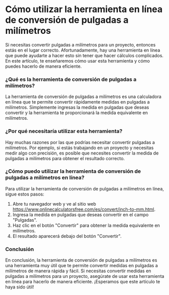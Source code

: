 Cómo utilizar la herramienta en línea de conversión de pulgadas a milímetros
============================================================================

Si necesitas convertir pulgadas a milímetros para un proyecto, entonces estás en el lugar correcto. Afortunadamente, hay una herramienta en línea que puede ayudarte a hacer esto sin tener que hacer cálculos complicados. En este artículo, te enseñaremos cómo usar esta herramienta y cómo puedes hacerlo de manera eficiente.

### ¿Qué es la herramienta de conversión de pulgadas a milímetros?

La herramienta de conversión de pulgadas a milímetros es una calculadora en línea que te permite convertir rápidamente medidas en pulgadas a milímetros. Simplemente ingresas la medida en pulgadas que deseas convertir y la herramienta te proporcionará la medida equivalente en milímetros.

### ¿Por qué necesitaría utilizar esta herramienta?

Hay muchas razones por las que podrías necesitar convertir pulgadas a milímetros. Por ejemplo, si estás trabajando en un proyecto y necesitas medir algo con precisión, es posible que necesites convertir la medida de pulgadas a milímetros para obtener el resultado correcto.

### ¿Cómo puedo utilizar la herramienta de conversión de pulgadas a milímetros en línea?

Para utilizar la herramienta de conversión de pulgadas a milímetros en línea, sigue estos pasos:

1. Abre tu navegador web y ve al sitio web <https://www.onlinecalculatorsfree.com/es/convert/inch-to-mm.html>.
2. Ingresa la medida en pulgadas que deseas convertir en el campo "Pulgadas".
3. Haz clic en el botón "Convertir" para obtener la medida equivalente en milímetros.
4. El resultado aparecerá debajo del botón "Convertir".

### Conclusión

En conclusión, la herramienta de conversión de pulgadas a milímetros es una herramienta muy útil que te permite convertir medidas en pulgadas a milímetros de manera rápida y fácil. Si necesitas convertir medidas en pulgadas a milímetros para un proyecto, asegúrate de usar esta herramienta en línea para hacerlo de manera eficiente. ¡Esperamos que este artículo te haya sido útil!
